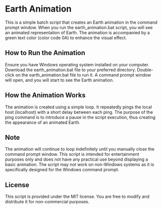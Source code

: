 # Earth Animation
This is a simple batch script that creates an Earth animation in the command prompt window. When you run the earth_animation.bat script, you will see an animated representation of Earth. The animation is accompanied by a green text color (color code 0A) to enhance the visual effect.

## How to Run the Animation
Ensure you have Windows operating system installed on your computer.
Download the earth_animation.bat file to your preferred directory.
Double-click on the earth_animation.bat file to run it.
A command prompt window will open, and you will start to see the Earth animation.

## How the Animation Works
The animation is created using a simple loop. It repeatedly pings the local host (localhost) with a short delay between each ping. The purpose of the ping command is to introduce a pause in the script execution, thus creating the appearance of an animated Earth.

## Note
The animation will continue to loop indefinitely until you manually close the command prompt window.
This script is intended for entertainment purposes only and does not have any practical use beyond displaying a basic animation.
The script may not work on non-Windows systems as it is specifically designed for the Windows command prompt.

## License
This script is provided under the MIT license. You are free to modify and distribute it for non-commercial purposes.
